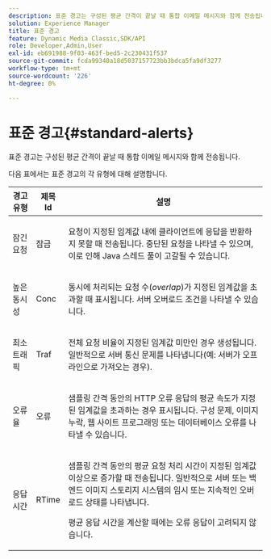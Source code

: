 ```yaml
---
description: 표준 경고는 구성된 평균 간격이 끝날 때 통합 이메일 메시지와 함께 전송됩니다.
solution: Experience Manager
title: 표준 경고
feature: Dynamic Media Classic,SDK/API
role: Developer,Admin,User
exl-id: eb691988-9f03-463f-bed5-2c230431f537
source-git-commit: fcda99340a18d5037157723bb3bdca5fa9df3277
workflow-type: tm+mt
source-wordcount: '226'
ht-degree: 0%

---
```


# 표준 경고{#standard-alerts}

표준 경고는 구성된 평균 간격이 끝날 때 통합 이메일 메시지와 함께 전송됩니다.

다음 표에서는 표준 경고의 각 유형에 대해 설명합니다.

<table id="table_02611F1B920E48A6973BFA969CA564EB"> 
 <thead> 
  <tr> 
   <th class="entry"> <b>경고 유형</b> </th> 
   <th class="entry"> <b>제목 Id</b> </th> 
   <th class="entry"> <b>설명</b> </th> 
  </tr> 
 </thead>
 <tbody> 
  <tr> 
   <td> <p>잠긴 요청 </p> </td> 
   <td> <p>잠금 </p> </td> 
   <td> <p>요청이 지정된 임계값 내에 클라이언트에 응답을 반환하지 못할 때 전송됩니다. 중단된 요청을 나타낼 수 있으며, 이로 인해 Java 스레드 풀이 고갈될 수 있습니다. </p> </td> 
  </tr> 
  <tr> 
   <td> <p>높은 동시성 </p> </td> 
   <td> <p>Conc </p> </td> 
   <td> 동시에 처리되는 요청 수(<i>overlap</i>)가 지정된 임계값을 초과할 때 표시됩니다. 서버 오버로드 조건을 나타낼 수 있습니다. </td> 
  </tr> 
  <tr> 
   <td> <p>최소 트래픽 </p> </td> 
   <td> <p>Traf </p> </td> 
   <td> <p>전체 요청 비율이 지정된 임계값 미만인 경우 생성됩니다. 일반적으로 서버 통신 문제를 나타냅니다(예: 서버가 오프라인으로 가져오는 경우). </p> </td> 
  </tr> 
  <tr> 
   <td> <p>오류율 </p> </td> 
   <td> <p>오류 </p> </td> 
   <td> <p>샘플링 간격 동안의 HTTP 오류 응답의 평균 속도가 지정된 임계값을 초과하는 경우 표시됩니다. 구성 문제, 이미지 누락, 웹 사이트 프로그래밍 또는 데이터베이스 오류를 나타낼 수 있습니다. </p> </td> 
  </tr> 
  <tr> 
   <td> <p>응답 시간 </p> </td> 
   <td> <p>RTime </p> </td> 
   <td> <p>샘플링 간격 동안의 평균 요청 처리 시간이 지정된 임계값 이상으로 증가할 때 전송됩니다. 일반적으로 서버 또는 백엔드 이미지 스토리지 시스템의 임시 또는 지속적인 오버로드 상태를 나타냅니다. </p> <p>평균 응답 시간을 계산할 때에는 오류 응답이 고려되지 않습니다. </p> </td> 
  </tr> 
 </tbody> 
</table>
